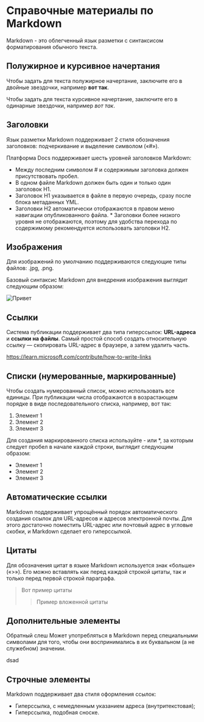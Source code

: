 # Справочные материалы по Markdown

Markdown - это облегченный язык разметки с синтаксисом форматирования обычного текста.

## Полужирное и курсивное начертания

Чтобы задать для текста полужирное начертание, заключите его в двойные звездочки, например **вот так**.

Чтобы задать для текста курсивное начертание, заключите его в одинарные звездочки, например *вот так*.

## Заголовки

Язык разметки Markdown поддерживает 2 стиля обозначения заголовков: подчеркивание и выделение символом («#»).

Платформа Docs поддерживает шесть уровней заголовков Markdown:
* Между последним символом # и содержимым заголовка должен присутствовать пробел.
* В одном файле Markdown должен быть один и только один заголовок H1.
* Заголовок H1 указывается в файле в первую очередь, сразу после блока метаданных YML.
* Заголовки H2 автоматически отображаются в правом меню навигации опубликованного файла. * Заголовки более низкого уровня не отображаются, поэтому для удобства перехода по содержимому рекомендуется использовать заголовки H2.

## Изображения

Для изображений по умолчанию поддерживаются следующие типы файлов: .jpg, .png.

Базовый синтаксис Markdown для внедрения изображения выглядит следующим образом: 

![Привет](icon.jpg)

## Ссылки

Система публикации поддерживает два типа гиперссылок: **URL-адреса** и **ссылки на файлы**. Самый простой способ создать относительную ссылку — скопировать URL-адрес в браузере, а затем удалить часть.

https://learn.microsoft.com/contribute/how-to-write-links

## Списки (нумерованные, маркированные)

Чтобы создать нумерованный список, можно использовать все единицы. При публикации числа отображаются в возрастающем порядке в виде последовательного списка, например, вот так:
1. Элемент 1
2. Элемент 2
3. Элемент 3

Для создания маркированного списка используйте - или *, за которым следует пробел в начале каждой строки, выглядит следующим образом:

* Элемент 1
* Элемент 2
* Элемент 3

## Автоматические ссылки

Markdown поддерживает упрощённый порядок автоматического создания ссылок для URL-адресов и адресов электронной почты. Для этого достаточно поместить URL-адрес или почтовый адрес в угловые скобки, и Markdown сделает его гиперссылкой.

## Цитаты

Для обозначения цитат в языке Markdown используется знак «больше» («>»). Его можно вставлять как перед каждой строкой цитаты, так и только перед первой строкой параграфа.

> Вот пример цитаты
>> Пример вложенной цитаты

## Дополнительные элементы

Обратный слеш
Может употребляться в Markdown перед специальными символами для того, чтобы они воспринимались в их буквальном (а не служебном) значении.

dsad
## Строчные элементы

Markdown поддерживает два стиля оформления ссылок:

* Гиперссылка, с немедленным указанием адреса (внутритекстовая);
* Гиперссылка, подобная сноске.
